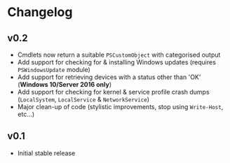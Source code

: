Changelog
=========

## v0.2

- Cmdlets now return a suitable `PSCustomObject` with categorised output
- Add support for checking for & installing Windows updates (requires `PSWindowsUpdate` module)
- Add support for retrieving devices with a status other than 'OK' (**Windows 10/Server 2016 only**)
- Add support for checking for kernel & service profile crash dumps (`LocalSystem`, `LocalService` & `NetworkService`)
- Major clean-up of code (stylistic improvements, stop using `Write-Host`, etc...)

## v0.1

- Initial stable release